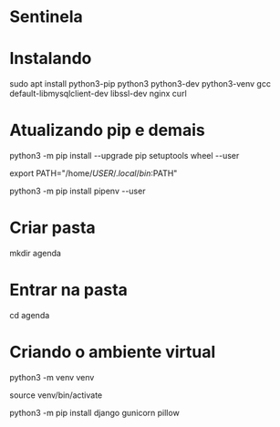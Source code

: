 # Sentinela

# Instalando
sudo apt install python3-pip python3 python3-dev python3-venv gcc default-libmysqlclient-dev libssl-dev nginx curl

# Atualizando pip e demais
python3 -m pip install --upgrade pip setuptools wheel --user

export PATH="/home/$USER/.local/bin:$PATH"

python3 -m pip install pipenv --user

# Criar pasta
mkdir agenda

# Entrar na pasta
cd agenda

# Criando o ambiente virtual
python3 -m venv venv

source venv/bin/activate

python3 -m pip install django gunicorn pillow

